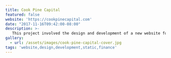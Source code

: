 ```yaml
---
title: Cook Pine Capital
featured: false
website: 'https://cookpinecapital.com'
date: "2017-11-16T09:42:00-08:00"
description: >-
   This project involved the design and development of a new website for Cook Pine Capital, a welth management firm based in Hawaii. This website uses Jekyll as a static site generator and Netlify CMS for content management.   
gallery:
  - url: /assets/images/cook-pine-capital-cover.jpg
tags: 'website,design,development,static,finance'
---
```


